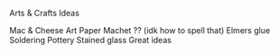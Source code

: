 Arts & Crafts Ideas

Mac & Cheese Art
Paper Machet ?? (idk how to spell that)
Elmers glue
Soldering
Pottery
Stained glass
Great ideas
